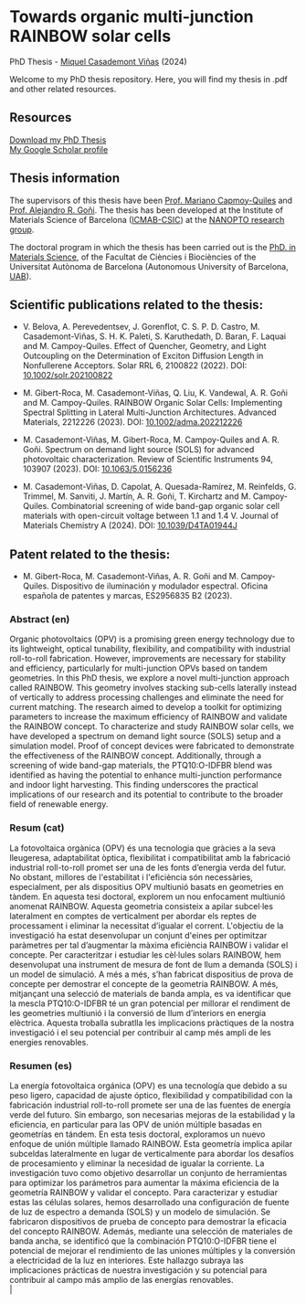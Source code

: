 # Towards organic multi-junction RAINBOW solar cells 

PhD Thesis - [Miquel Casademont Viñas](https://orcid.org/0000-0002-2848-9069) (2024)

Welcome to my PhD thesis repository. Here, you will find my thesis in .pdf and other related resources. 

## Resources

[Download my PhD Thesis](https://mcasademont9.github.io/MCV_PhD_Thesis/assets/PhD%20Files/ClassicThesis.pdf)
<br />
[My Google Scholar profile](https://scholar.google.com/citations?user=hrZ4Q7gAAAAJ&hl=en&oi=sra)


## Thesis information

The supervisors of this thesis have been [Prof. Mariano Capmoy-Quiles](https://orcid.org/0000-0002-8911-640X) and [Prof. Alejandro R. Goñi](https://orcid.org/0000-0002-1193-3063). The thesis has been developed at the Institute of Materials Science of Barcelona ([ICMAB-CSIC](https://icmab.es/)) at the [NANOPTO research group](https://nanopto.icmab.es/).

The doctoral program in which the thesis has been carried out is the [PhD. in Materials Science](https://www.uab.cat/en/phds/materials-science), of the Facultat de Ciències i Biociències of the Universitat Autònoma de Barcelona (Autonomous University of Barcelona, [UAB](https://www.uab.cat/)).


## Scientific publications related to the thesis:

* V. Belova, A. Perevedentsev, J. Gorenflot, C. S. P. D. Castro, M. Casademont-Viñas, S. H. K. Paleti, S. Karuthedath, D. Baran, F. Laquai and M. Campoy-Quiles. Effect of Quencher, Geometry,
and Light Outcoupling on the Determination of Exciton Diffusion Length in Nonfullerene Acceptors. Solar RRL 6, 2100822 (2022). DOI: [10.1002/solr.202100822](https://doi.org/10.1002/solr.202100822)

* M. Gibert-Roca, M. Casademont-Viñas, Q. Liu, K. Vandewal,
A. R. Goñi and M. Campoy-Quiles. RAINBOW Organic Solar
Cells: Implementing Spectral Splitting in Lateral Multi-Junction
Architectures. Advanced Materials, 2212226 (2023). DOI: [10.1002/adma.202212226](https://doi.org/10.1002/adma.202212226)

* M. Casademont-Viñas, M. Gibert-Roca, M. Campoy-Quiles
and A. R. Goñi. Spectrum on demand light source (SOLS)
for advanced photovoltaic characterization. Review of Scientific
Instruments 94, 103907 (2023). DOI: [10.1063/5.0156236](https://doi.org/10.1063/5.0156236)

* M. Casademont-Viñas, D. Capolat, A. Quesada-Ramírez, M.
Reinfelds, G. Trimmel, M. Sanviti, J. Martín, A. R. Goñi, T.
Kirchartz and M. Campoy-Quiles. Combinatorial screening of
wide band-gap organic solar cell materials with open-circuit
voltage between 1.1 and 1.4 V. Journal of Materials Chemistry A
(2024). DOI: [10.1039/D4TA01944J](https://doi.org/10.1039/D4TA01944J)

## Patent related to the thesis:

* M. Gibert-Roca, M. Casademont-Viñas, A. R. Goñi and M.
Campoy-Quiles. Dispositivo de iluminación y modulador espectral. Oficina española de patentes y marcas, ES2956835 B2 (2023).

### Abstract (en)
Organic photovoltaics (OPV) is a promising green energy technology due to its lightweight, optical
tunability, flexibility, and compatibility with industrial roll-to-roll fabrication. However, improvements
are necessary for stability and efficiency, particularly for multi-junction OPVs based on tandem geometries.
In this PhD thesis, we explore a novel multi-junction approach called RAINBOW. This geometry involves
stacking sub-cells laterally instead of vertically to address processing challenges and eliminate the need
for current matching. The research aimed to develop a toolkit for optimizing parameters to increase the
maximum efficiency of RAINBOW and validate the RAINBOW concept. To characterize and study RAINBOW solar
cells, we have developed a spectrum on demand light source (SOLS) setup and a simulation model. Proof of
concept devices were fabricated to demonstrate the effectiveness of the RAINBOW concept. Additionally,
through a screening of wide band-gap materials, the PTQ10:O-IDFBR blend was identified as having the
potential to enhance multi-junction performance and indoor light harvesting. This finding underscores the
practical implications of our research and its potential to contribute to the broader field of renewable
energy.<br />

### Resum (cat)
La fotovoltaica orgànica (OPV) és una tecnologia que gràcies a la seva lleugeresa, adaptabilitat òptica,
flexibilitat i compatibilitat amb la fabricació industrial roll-to-roll promet ser una de les fonts
d’energia verda del futur. No obstant, millores de l'estabilitat i l'eficiència són necessàries,
especialment, per als dispositius OPV multiunió basats en geometries en tàndem. En aquesta tesi doctoral,
explorem un nou enfocament multiunió anomenat RAINBOW. Aquesta geometria consisteix a apilar subcel·les
lateralment en comptes de verticalment per abordar els reptes de processament i eliminar la necessitat
d’igualar el corrent. L'objectiu de la investigació ha estat desenvolupar un conjunt d'eines per optimitzar
paràmetres per tal d’augmentar la màxima eficiència RAINBOW i validar el concepte. Per caracteritzar i
estudiar les cèl·lules solars RAINBOW, hem desenvolupat una instrument de mesura de font de llum a demanda
(SOLS) i un model de simulació. A més a més, s’han fabricat dispositius de prova de concepte per demostrar el
concepte de la geometria RAINBOW. A més, mitjançant una selecció de materials de banda ampla, es va
identificar que la mescla PTQ10:O-IDFBR té un gran potencial per millorar el rendiment de les geometries
multiunió i la conversió de llum d’interiors en energia elèctrica. Aquesta troballa subratlla les
implicacions pràctiques de la nostra investigació i el seu potencial per contribuir al camp més ampli de les
energies renovables.<br />

### Resumen (es)
La energía fotovoltaica orgánica (OPV) es una tecnología que debido a su peso ligero, capacidad de ajuste
óptico, flexibilidad y compatibilidad con la fabricación industrial roll-to-roll promete ser una de
las fuentes de energía verde del futuro. Sin embargo, son necesarias mejoras de la estabilidad y la
eficiencia, en particular para las OPV de unión múltiple basadas en geometrías en tándem. En esta tesis
doctoral, exploramos un nuevo enfoque de unión múltiple llamado RAINBOW. Esta geometría implica apilar
subceldas lateralmente en lugar de verticalmente para abordar los desafíos de procesamiento y eliminar la
necesidad de igualar la corriente. La investigación tuvo como objetivo desarrollar un conjunto de
herramientas para optimizar los parámetros para aumentar la máxima eficiencia de la geometría RAINBOW y
validar el concepto. Para caracterizar y estudiar estas las células solares, hemos desarrollado una
configuración de fuente de luz de espectro a demanda (SOLS) y un modelo de simulación. Se fabricaron
dispositivos de prueba de concepto para demostrar la eficacia del concepto RAINBOW. Además, mediante una
selección de materiales de banda ancha, se identificó que la combinación PTQ10:O-IDFBR tiene el potencial de
mejorar el rendimiento de las uniones múltiples y la conversión a electricidad de la luz en interiores. Este
hallazgo subraya las implicaciones prácticas de nuestra investigación y su potencial para contribuir al campo
más amplio de las energías renovables.<br />|


